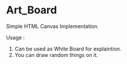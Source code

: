 # Art_Board
Simple HTML Canvas Implementation.

Usage :
1. Can be used as White Board for explaintion.
2. You can draw random things on it.
